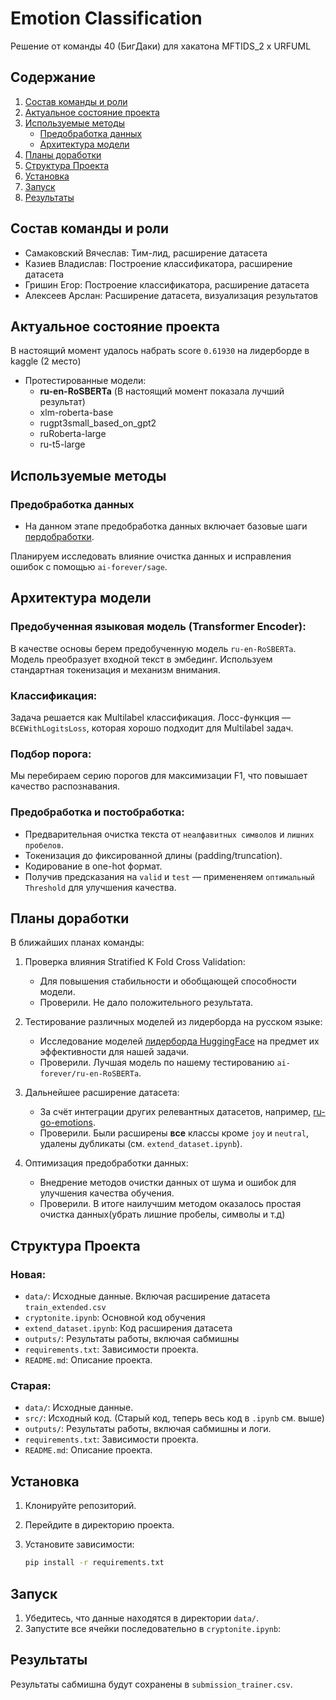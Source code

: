 # Emotion Classification
Решение от команды 40 (БигДаки) для хакатона MFTIDS_2 x URFUML

## Содержание

1. [Состав команды и роли](#состав-команды-и-роли)
2. [Актуальное состояние проекта](#актуальное-состояние-проекта)
3. [Используемые методы](#используемые-методы)
    * [Предобработка данных](#предобработка-данных)
    * [Архитектура модели](#архитектура-модели)
4. [Планы доработки](#планы-доработки)
5. [Структура Проекта](#структура-проекта)
6. [Установка](#установка)
7. [Запуск](#запуск)
8. [Результаты](#результаты)

## Состав команды и роли

- Самаковский Вячеслав: Тим-лид, расширение датасета
- Казиев Владислав: Построение классификатора, расширение датасета
- Гришин Егор: Построение классификатора, расширение датасета
- Алексеев Арслан: Расширение датасета, визуализация результатов

## Актуальное состояние проекта
В настоящий момент удалось набрать score `0.61930` на лидерборде в kaggle (2 место)

- Протестированные модели:
  - **ru-en-RoSBERTa** (В настоящий момент показала лучший результат)
  - xlm-roberta-base
  - rugpt3small_based_on_gpt2
  - ruRoberta-large
  - ru-t5-large

## Используемые методы

### Предобработка данных

- На данном этапе предобработка данных включает базовые шаги [пердобработки](#предобработка-и-постобработка).

Планируем исследовать влияние очистка данных и исправления ошибок с помощью `ai-forever/sage`.

## Архитектура модели


### Предобученная языковая модель (Transformer Encoder):
В качестве основы берем предобученную модель `ru-en-RoSBERTa`. Модель преобразует входной текст в эмбединг. Используем стандартная токенизация и механизм внимания.

### Классификация:
Задача решается как Multilabel классификация.
Лосс-функция — `BCEWithLogitsLoss`, которая хорошо подходит для Multilabel задач.

### Подбор порога:
Мы перебираем серию порогов для максимизации F1, что повышает качество распознавания.

### Предобработка и постобработка:
- Предварительная очистка текста от `неалфавитных символов` и `лишних пробелов`.
- Токенизация до фиксированной длины (padding/truncation).
- Кодирование в one-hot формат.
- Получив предсказания на `valid` и `test` — примененяем `оптимальный Threshold` для улучшения качества.

## Планы доработки

В ближайших планах команды:

1. Проверка влияния Stratified K Fold Cross Validation:
   - Для повышения стабильности и обобщающей способности модели.
   - Проверили. Не дало положительного результата.

2. Тестирование различных моделей из лидерборда на русском языке:
   - Исследование моделей [лидерборда HuggingFace](https://huggingface.co/spaces/mteb/leaderboard) на предмет их эффективности для нашей задачи.
   - Проверили. Лучшая модель по нашему тестированию `ai-forever/ru-en-RoSBERTa`.

3. Дальнейшее расширение датасета:
   - За счёт интеграции других релевантных датасетов, например, [ru-go-emotions](https://huggingface.co/datasets/seara/ru_go_emotions).
   - Проверили. Были расширены **все** классы кроме `joy` и `neutral`, удалены дубликаты (см. `extend_dataset.ipynb`).

4. Оптимизация предобработки данных:
   - Внедрение методов очистки данных от шума и ошибок для улучшения качества обучения.
   - Проверили. В итоге наилучшим методом оказалось простая очистка данных(убрать лишние пробелы, символы и т.д)


## Структура Проекта
### Новая:
- `data/`: Исходные данные. Включая расширение датасета `train_extended.csv`
- `cryptonite.ipynb`: Основной код обучения
- `extend_dataset.ipynb`: Код расширения датасета
- `outputs/`: Результаты работы, включая сабмишны
- `requirements.txt`: Зависимости проекта.
- `README.md`: Описание проекта.

### Старая:
- `data/`: Исходные данные.
- `src/`: Исходный код. (Старый код, теперь весь код в `.ipynb` см. выше)
- `outputs/`: Результаты работы, включая сабмишны и логи.
- `requirements.txt`: Зависимости проекта.
- `README.md`: Описание проекта.

## Установка

1. Клонируйте репозиторий.
2. Перейдите в директорию проекта.
3. Установите зависимости:

    ```bash
    pip install -r requirements.txt
    ```

## Запуск

1. Убедитесь, что данные находятся в директории `data/`.
2. Запустите все ячейки последовательно в `cryptonite.ipynb`:


## Результаты

Результаты сабмишна будут сохранены в `submission_trainer.csv`.